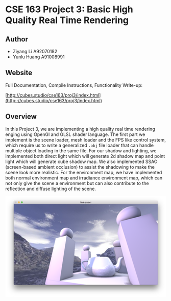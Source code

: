 # CSE 163 Project 3: Basic High Quality Real Time Rendering

## Author

- Ziyang Li A92070182
- Yunlu Huang A91008991

## Website

Full Documentation, Compile Instructions, Functionality Write-up:

[http://cubes.studio/cse163/proj3/index.html](http:://cubes.studio/cse163/proj3/index.html)

## Overview

In this Project 3, we are implementing a high quality real time rendering
enging using OpenGl and GLSL shader language. The first part we implement
is the scene loader, mesh loader and the FPS like control system, which
require us to write a generalized <code>.obj</code> file loader that can
handle multiple object loading in the same file. For our shadow and
lighting, we implemented both direct light which will generate
2d shadow map and point light which will generate cube shadow map.
We also implemented SSAO (screen-based
ambient occlusion) to assist the shadowing to make the scene look more
realistic. For the environment map, we have implemented both normal environment
map and irradiance environment map, which can not only give the scene a
environment but can also contribute to the reflection and diffuse lighting
of the scene.

![image](web/public/img/final/abstract.png)
